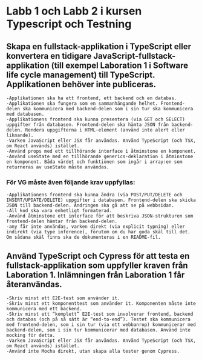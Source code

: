 # Labb 1 och Labb 2 i kursen Typescript och Testning

## Skapa en fullstack-applikation i TypeScript eller konvertera en tidigare JavaScript-fullstack-applikation (till exempel Laboration 1 i Software life cycle management) till TypeScript. Applikationen behöver inte publiceras.

    -Applikationen ska ha ett frontend, ett backend och en databas.
    -Applikationen ska fungera som en sammanhängande helhet. Frontend-delen ska kommunicera med backend-delen som i sin tur ska kommunicera med databasen.
    -Applikationens frontend ska kunna presentera (via GET och SELECT) uppgifter från databasen. Frontend-delen ska hämta JSON från backend-delen. Rendera uppgifterna i HTML-element (använd inte alert eller liknande).
    -Varken JavaScript eller JSX får användas. Använd TypeScript (och TSX, om React används) istället.
    -Använd props med ett tillhörande interface i åtminstone en komponent.
    -Använd useState med en tillhörande generics-deklaration i åtminstone en komponent. Båda värdet och funktionen som ingår i array:en som returneras av useState måste användas.

### För VG måste även följande krav uppfyllas:

    -Applikationens frontend ska kunna ändra (via POST/PUT/DELETE och INSERT/UPDATE/DELETE) uppgifter i databasen. Frontend-delen ska skicka JSON till backend-delen. Ändringen ska gå att se på webbsidan.
    -All kod ska vara enhetligt formaterad.
    -Använd åtminstone ett interface för att beskriva JSON-strukturen som frontend-delen hämtar från backend-delen.
    -any får inte användas, varken direkt (via explicit typning) eller indirekt (via type inference), förutom om du har goda skäl till det. Om sådana skäl finns ska de dokumenteras i en README-fil.


## Använd TypeScript och Cypress för att testa en fullstack-applikation som uppfyller kraven från Laboration 1. Inlämningen från Laboration 1 får återanvändas.

    -Skriv minst ett E2E-test som använder it.
    -Skriv minst ett komponenttest som använder it. Komponenten måste inte kommunicera med ett backend.
    -Skriv minst ett “komplett” E2E-test som involverar frontend, backend och databas (och på så sätt är “end-to-end”). Testet ska kommunicera med frontend-delen, som i sin tur (via ett webbanrop) kommunicerar med backend-delen, som i sin tur kommunicerar med databasen. Använd inte mocking för detta.
    -Varken JavaScript eller JSX får användas. Använd TypeScript (och TSX, om React används) istället.
    -Använd inte Mocha direkt, utan skapa alla tester genom Cypress.

